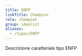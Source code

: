 ```yaml
---
title: ENFP
linkTitle: Champion
role: champion
group: idealist
aliases:
  - /types/ENFP
---
```

Descrizione caratteriale tipo ENFP